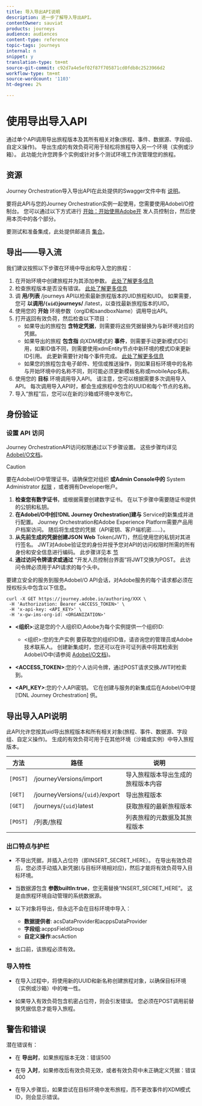 ```yaml
---
title: 导入导出API说明
description: 进一步了解导入导出API。
contentOwner: sauviat
products: journeys
audience: audiences
content-type: reference
topic-tags: journeys
internal: n
snippet: y
translation-type: tm+mt
source-git-commit: c92d7a4e5ef02f87f705871cd0fdb8c2523966d2
workflow-type: tm+mt
source-wordcount: '1103'
ht-degree: 2%

---
```



# 使用导出导入API

通过单个API调用导出旅程版本及其所有相关对象(旅程、事件、数据源、字段组、自定义操作)。 导出生成的有效负荷可用于轻松将旅程导入另一个环境（实例或沙箱）。
此功能允许您跨多个实例或针对多个测试环境工作流管理您的旅程。


## 资源

Journey Orchestration导入导出API在此处提供的Swagger文件中有 [说明](https://adobedocs.github.io/JourneyAPI/docs/)。

要将此API与您的Journey Orchestration实例一起使用，您需要使用AdobeI/O控制台。 您可以通过以下方式进行 [开始：开始使用Adobe开](https://www.adobe.io/apis/experienceplatform/console/docs.html#!AdobeDocs/adobeio-console/master/getting-started.md) 发人员控制台，然后使用本页中的各个部分。

要测试和准备集成，此处提供邮递员 [集合](https://raw.githubusercontent.com/AdobeDocs/JourneyAPI/master/postman-collections/Journey-Orchestration_Export-import-API_postman-collection.json)。


## 导出——导入流

我们建议按照以下步骤在环境中导出和导入您的旅程：

1. 在开始环境中创建旅程并为其添加参数。 [此处了解更多信息](https://docs.adobe.com/content/help/zh-Hans/journeys/using/building-journeys/about-journey-building/journey.html)
1. 检查旅程版本是否没有错误。 [此处了解更多信息](https://docs.adobe.com/content/help/en/journeys/using/building-journeys/testing-the-journey.html)
1. 调 **用/列表** /journeys API以检索最新旅程版本的UID旅程和UID。 如果需要，您可 **以调用/`{uid}`journeys/** /latest，以查找最新旅程版本的UID。
1. 使用您的 **开始** 环境参数（orgID和sandboxName）调用导出API。
1. 打开返回有效负荷，然后检查以下项目：
   * 如果导出的旅程包 **含特定凭据**，则需要将这些凭据替换为与新环境对应的凭据。
   * 如果导出的旅程 **包含指** 向XDM模式的 **事件**，则需要手动更新模式ID引用，如果ID值不同，则需要使用xdmEntity节点中新环境的模式ID来更新ID引用。 此更新需要针对每个事件完成。 [此处了解更多信息](https://docs.adobe.com/content/help/en/journeys/using/events-journeys/experience-event-schema.html)
   * 如果您的旅程包含电子邮件、短信或推送操作，则如果目标环境中的名称与开始环境中的名称不同，则可能必须更新模板名称或mobileApp名称。
1. 使用您的 **目标** 环境调用导入API。 请注意，您可以根据需要多次调用导入API。 每次调用导入API时，都会生成旅程中包含的UUID和每个节点的名称。
1. 导入“旅程”后，您可以在新的沙箱或环境中发布它。


## 身份验证

### 设置 API 访问

Journey OrchestrationAPI访问权限通过以下步骤设置。 这些步骤均详见 [AdobeI/O文档](https://www.adobe.io/authentication/auth-methods.html#!AdobeDocs/adobeio-auth/master/AuthenticationOverview/ServiceAccountIntegration.md)。

>[!CAUTION]
>
>要在AdobeI/O中管理证书，请确保您对组织 <b>或Admin Console中的</b> System Administrator [权限](https://helpx.adobe.com/enterprise/using/manage-developers.html) ，或者拥有Developer帐户。

1. **检查您有数字证书**，或根据需要创建数字证书。 在以下步骤中需要随证书提供的公钥和私钥。
1. **在AdobeI/O中创[!DNL Journey Orchestration]建与** Service的新集成并进行配置。 Journey Orchestration和Adobe Experience Platform需要产品用户档案访问。 随后将生成您的凭据（API密钥、客户端机密……）。
1. **从先前生成的凭据创建JSON Web** Token(JWT)，然后使用您的私钥对其进行签名。 JWT对Adobe验证您的身份并授予您对API的访问权限时所需的所有身份和安全信息进行编码。 此步骤详见本 [节](https://www.adobe.io/authentication/auth-methods.html#!AdobeDocs/adobeio-auth/master/JWT/JWT.md)
1. **通过访问令牌请求或通过** “开发人员控制台界面”将JWT交换为POST。 此访问令牌必须用于API请求的每个头中。

要建立安全的服务到服务AdobeI/O API会话，对Adobe服务的每个请求都必须在授权标头中包含以下信息。

```
curl -X GET https://journey.adobe.io/authoring/XXX \
 -H 'Authorization: Bearer <ACCESS_TOKEN>' \
 -H 'x-api-key: <API_KEY>' \
 -H 'x-gw-ims-org-id: <ORGANIZATION>'
```

* **&lt;组织>**:这是您的个人组织ID,Adobe为每个实例提供一个组织ID:

   * &lt;组织>:您的生产实例
   要获取您的组织ID值，请咨询您的管理员或Adobe技术联系人。 创建新集成时，您还可以在许可证列表中将其检索到AdobeI/O中(请参阅 [AdobeI/O文档](https://www.adobe.io/authentication.html))。

* **&lt;ACCESS_TOKEN>**:您的个人访问令牌，通过POST请求交换JWT时检索到。

* **&lt;API_KEY>**:您的个人API密钥。 它在创建与服务的新集成后在AdobeI/O中提 [!DNL Journey Orchestration] 供。



## 导出导入API说明

此API允许您按其uid导出旅程版本和所有相关对象(旅程、事件、数据源、字段组、自定义操作)。
生成的有效负荷可用于在其他环境（沙箱或实例）中导入旅程版本。

| 方法 | 路径 | 说明 |
|---|---|---|
| `[POST]` | /journeyVersions/import | 导入旅程版本导出生成的旅程版本内容 |
| `[GET]` | /journeyVersions/`{uid}`/export | 导出旅程版本 |
| `[GET]` | /journeys/`{uid}`latest | 获取旅程的最新旅程版本 |
| `[POST]` | /列表/旅程 | 列表旅程的元数据及其旅程版本 |


### 出口特点与护栏

* 不导出凭据，并插入占位符（即INSERT_SECRET_HERE）。
在导出有效负荷后，您必须手动插入新凭据(与目标环境相对应)，然后才能将有效负荷导入目标环境。

* 当数据源包含 **参数builtIn:true**，您无需替换“INSERT_SECRET_HERE”。 这是由旅程环境自动管理的系统数据源。

* 以下对象将导出，但永远不会在目标环境中导入：
   * **数据提供者**: acsDataProvider和acppsDataProvider
   * **字段组**:acppsFieldGroup
   * **自定义操作**:acsAction

* 出口前，该旅程必须有效。

### 导入特性

* 在导入过程中，将使用新的UUID和新名称创建旅程对象，以确保目标环境（实例或沙箱）中的唯一性。

* 如果导入有效负荷包含机密占位符，则会引发错误。 您必须在POST调用前替换凭据信息才能导入旅程。

## 警告和错误

潜在错误有：

* 在 **导出时**，如果旅程版本无效：错误500

* 在导 **入时**，如果修改后有效负荷无效，或者有效负荷中未正确定义凭据：错误400

* 在导入步骤后，如果尝试在目标环境中发布旅程，而不更改事件的XDM模式ID，则会显示错误。

